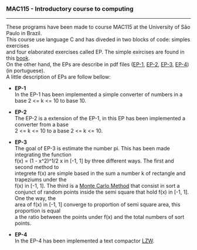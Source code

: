 
### MAC115 - Introductory course to computing
----
These programs have been made to course MAC115 at the University of São Paulo in Brazil.  
This course use language C and has diveded in two blocks of code: simples exercises  
and four elaborated exercises called EP. The simple exircises are found in this [book][book].  
On the other hand, the EPs are describe in pdf files ([EP-1][ep1], [EP-2][ep2], [EP-3][ep3], [EP-4][ep4])(in portuguese).  
A little description of EPs are follow bellow:  
* **EP-1**  
 In the EP-1 has been implemented a simple converter of numbers in a base 2 <= k <= 10 to base 10.

* **EP-2**  
 The EP-2 is a extension of the EP-1, in this EP has been implemented a converter from a base  
 2 <= k <= 10 to a base 2 <= k <= 10.

* **EP-3**  
 The goal of EP-3 is estimate the number pi. This has been made integrating the function  
 f(x) = (1 - x^2)^1/2 x in [-1, 1] by three different ways. The first and second method to  
 integrete f(x) are simple based in the sum a number k of rectangle and trapeziums under the    
 f(x) in [-1, 1]. The third is a [Monte Carlo Method][montecarlo] that consist in sort a  
 conjunct of random points inside the semi square that hold f(x) in [-1, 1]. One the way, the  
 area of f(x) in [-1, 1] converge to proportion of semi square area, this proportion is equal  
 a the ratio between the points under f(x) and the total numbers of sort points.  

* **EP-4**  
 In the EP-4 has been implemented a text compactor [LZW][lzw].
 
[book]: http://www.ime.usp.br/~hitoshi/introducao/
[ep1]: https://github.com/caiodadauto/MAC115-Introduction-to-computing/blob/master/EP/ep1/ep1.pdf
[ep2]: https://github.com/caiodadauto/MAC115-Introduction-to-computing/blob/master/EP/ep2/ep2.pdf
[ep3]: https://github.com/caiodadauto/MAC115-Introduction-to-computing/blob/master/EP/ep3/ep3.pdf
[ep4]: https://github.com/caiodadauto/MAC115-Introduction-to-computing/blob/master/EP/ep4/ep4.pdf
[montecarlo]: https://en.wikipedia.org/wiki/Monte_Carlo_method
[lzw]: https://en.wikipedia.org/wiki/Lempel%E2%80%93Ziv%E2%80%93Welch
